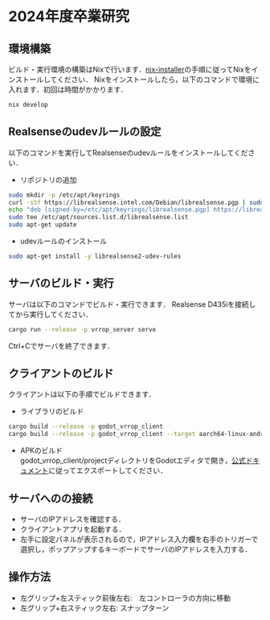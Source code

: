 # 2024年度卒業研究

## 環境構築

ビルド・実行環境の構築はNixで行います．[nix-installer](https://github.com/DeterminateSystems/nix-installer)の手順に従ってNixをインストールしてください．
Nixをインストールしたら，以下のコマンドで環境に入れます．初回は時間がかかります．

```sh
nix develop
```

## Realsenseのudevルールの設定

以下のコマンドを実行してRealsenseのudevルールをインストールしてください．

- リポジトリの追加

```sh
sudo mkdir -p /etc/apt/keyrings
curl -sSf https://librealsense.intel.com/Debian/librealsense.pgp | sudo tee /etc/apt/keyrings/librealsense.pgp > /dev/null
echo "deb [signed-by=/etc/apt/keyrings/librealsense.pgp] https://librealsense.intel.com/Debian/apt-repo `lsb_release -cs` main" | \
sudo tee /etc/apt/sources.list.d/librealsense.list
sudo apt-get update
```

- udevルールのインストール

```sh
sudo apt-get install -y librealsense2-udev-rules
```

## サーバのビルド・実行

サーバは以下のコマンドでビルド・実行できます．
Realsense D435iを接続してから実行してください．

```sh
cargo run --release -p vrrop_server serve
```

Ctrl+Cでサーバを終了できます．

## クライアントのビルド

クライアントは以下の手順でビルドできます．

- ライブラリのビルド

```sh
cargo build --release -p godot_vrrop_client
cargo build --release -p godot_vrrop_client --target aarch64-linux-android
```

- APKのビルド  
godot_vrrop_client/projectディレクトリをGodotエディタで開き，[公式ドキュメント](https://docs.godotengine.org/ja/4.3/tutorials/export/exporting_for_android.html)に従ってエクスポートしてください．

## サーバへのの接続

- サーバのIPアドレスを確認する．
- クライアントアプリを起動する．
- 左手に設定パネルが表示されるので，IPアドレス入力欄を右手のトリガーで選択し，ポップアップするキーボードでサーバのIPアドレスを入力する．

## 操作方法

- 左グリップ+左スティック前後左右:　左コントローラの方向に移動
- 左グリップ+右スティック左右: スナップターン
